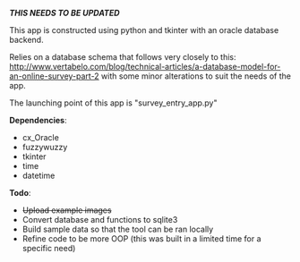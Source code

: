***THIS NEEDS TO BE UPDATED***

This app is constructed using python and tkinter with an oracle database backend. 

Relies on a database schema that follows very closely to this: 
http://www.vertabelo.com/blog/technical-articles/a-database-model-for-an-online-survey-part-2 
with some minor alterations to suit the needs of the app.

The launching point of this app is "survey_entry_app.py" 

**Dependencies**:
- cx_Oracle
- fuzzywuzzy
- tkinter
- time
- datetime

**Todo**: 
- ~~Upload example images~~
- Convert database and functions to sqlite3 
- Build sample data so that the tool can be ran locally
- Refine code to be more OOP (this was built in a limited time for a specific need)
